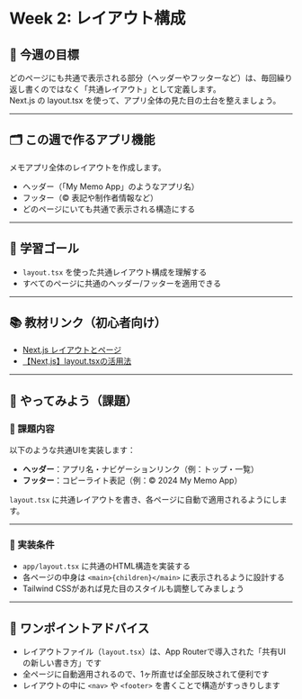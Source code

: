 # Week 2: レイアウト構成

## 🔰 今週の目標
どのページにも共通で表示される部分（ヘッダーやフッターなど）は、毎回繰り返し書くのではなく「共通レイアウト」として定義します。  
Next.js の layout.tsx を使って、アプリ全体の見た目の土台を整えましょう。

---

## 🗂 この週で作るアプリ機能
メモアプリ全体のレイアウトを作成します。

- ヘッダー（「My Memo App」のようなアプリ名）
- フッター（© 表記や制作者情報など）
- どのページにいても共通で表示される構造にする

---

## 🎯 学習ゴール
- `layout.tsx` を使った共通レイアウト構成を理解する
- すべてのページに共通のヘッダー/フッターを適用できる

---

## 📚 教材リンク（初心者向け）
- [Next.js レイアウトとページ](https://nextjs.org/docs/app/getting-started/layouts-and-pages)
- [【Next,js】layout.tsxの活用法](https://qiita.com/RintaroNasu/items/daf65b0781721b8c7612)

---

## 📝 やってみよう（課題）

### 🔹 課題内容
以下のような共通UIを実装します：

- **ヘッダー**：アプリ名・ナビゲーションリンク（例：トップ・一覧）
- **フッター**：コピーライト表記（例：© 2024 My Memo App）

`layout.tsx` に共通レイアウトを書き、各ページに自動で適用されるようにします。

---

### 🔹 実装条件
- `app/layout.tsx` に共通のHTML構造を実装する
- 各ページの中身は `<main>{children}</main>` に表示されるように設計する
- Tailwind CSSがあれば見た目のスタイルも調整してみましょう

---

## 💬 ワンポイントアドバイス
- レイアウトファイル（`layout.tsx`）は、App Routerで導入された「共有UIの新しい書き方」です
- 全ページに自動適用されるので、1ヶ所直せば全部反映されて便利です
- レイアウトの中に `<nav>` や `<footer>` を書くことで構造がすっきりします
